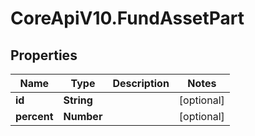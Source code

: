# CoreApiV10.FundAssetPart

## Properties
Name | Type | Description | Notes
------------ | ------------- | ------------- | -------------
**id** | **String** |  | [optional] 
**percent** | **Number** |  | [optional] 


